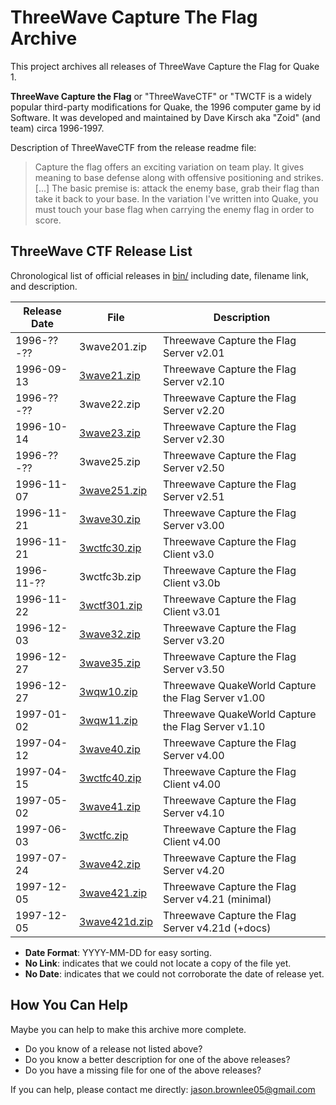 # ThreeWave Capture The Flag Archive

This project archives all releases of ThreeWave Capture the Flag for Quake 1.

**ThreeWave Capture the Flag** or "ThreeWaveCTF" or "TWCTF is a widely popular third-party modifications for Quake, the 1996 computer game by id Software. It was developed and maintained by Dave Kirsch aka "Zoid" (and team) circa 1996-1997.

Description of ThreeWaveCTF from the release readme file:

> Capture the flag offers an exciting variation on team play.  It gives meaning to base defense along with offensive positioning and strikes. [...] The basic premise is: attack the enemy base, grab their flag than take it back to your base.  In the variation I've written into Quake, you must touch your base flag when carrying the enemy flag in order to score.

## ThreeWave CTF Release List

Chronological list of official releases in [bin/](bin/) including date, filename link, and description.

Release Date | File | Description
--- | --- | ---
1996-??-?? | 3wave201.zip | Threewave Capture the Flag Server v2.01
1996-09-13 | [3wave21.zip](bin/3wave21.zip) | Threewave Capture the Flag Server v2.10
1996-??-?? | 3wave22.zip | Threewave Capture the Flag Server v2.20
1996-10-14 | [3wave23.zip](bin/3wave23.zip) | Threewave Capture the Flag Server v2.30
1996-??-?? | 3wave25.zip | Threewave Capture the Flag Server v2.50
1996-11-07 | [3wave251.zip](bin/3wave251.zip) | Threewave Capture the Flag Server v2.51
1996-11-21 | [3wave30.zip](bin/3wave30.zip) | Threewave Capture the Flag Server v3.00
1996-11-21 | [3wctfc30.zip](bin/3wctfc30.zip) | Threewave Capture the Flag Client v3.0
1996-11-?? | 3wctfc3b.zip | Threewave Capture the Flag Client v3.0b
1996-11-22 | [3wctf301.zip](bin/3wctf301.zip) | Threewave Capture the Flag Client v3.01
1996-12-03 | [3wave32.zip](bin/3wave32.zip) | Threewave Capture the Flag Server v3.20
1996-12-27 | [3wave35.zip](bin/3wave35.zip) | Threewave Capture the Flag Server v3.50
1996-12-27 | [3wqw10.zip](bin/3wqw10.zip) | Threewave QuakeWorld Capture the Flag Server v1.00
1997-01-02 | [3wqw11.zip](bin/3wqw11.zip) | Threewave QuakeWorld Capture the Flag Server v1.10
1997-04-12 | [3wave40.zip](bin/3wave40.zip) | Threewave Capture the Flag Server v4.00
1997-04-15 | [3wctfc40.zip](bin/3wctfc40.zip) | Threewave Capture the Flag Client v4.00
1997-05-02 | [3wave41.zip](bin/3wave41.zip) | Threewave Capture the Flag Server v4.10
1997-06-03 | [3wctfc.zip](bin/3wctfc.zip) | Threewave Capture the Flag Client v4.00
1997-07-24 | [3wave42.zip](bin/3wave42.zip) | Threewave Capture the Flag Server v4.20
1997-12-05 | [3wave421.zip](bin/3wave421.zip) | Threewave Capture the Flag Server v4.21 (minimal)
1997-12-05 | [3wave421d.zip](bin/3wave421d.zip) | Threewave Capture the Flag Server v4.21d (+docs)

* **Date Format**: YYYY-MM-DD for easy sorting.
* **No Link**: indicates that we could not locate a copy of the file yet.
* **No Date**: indicates that we could not corroborate the date of release yet.

## How You Can Help

Maybe you can help to make this archive more complete.

* Do you know of a release not listed above?
* Do you know a better description for one of the above releases?
* Do you have a missing file for one of the above releases?

If you can help, please contact me directly: jason.brownlee05@gmail.com
